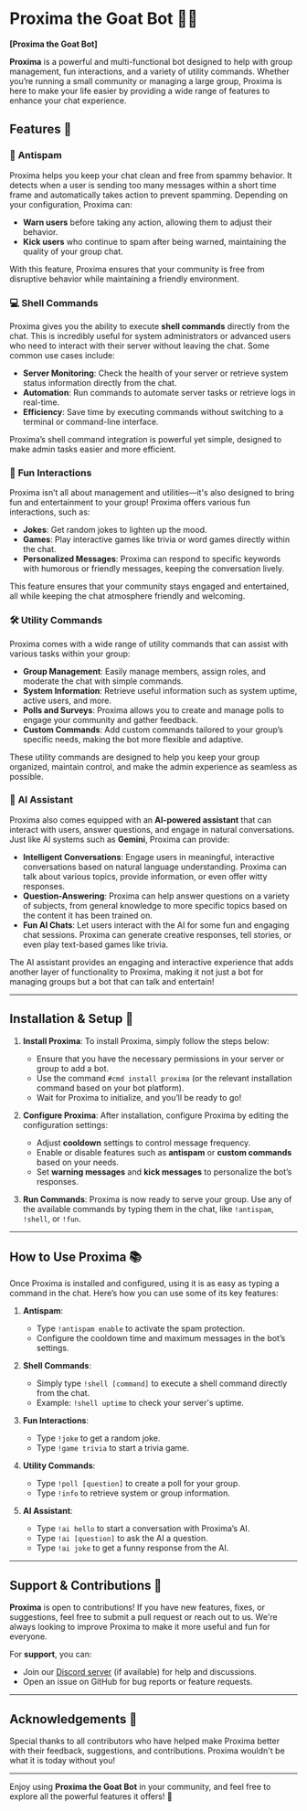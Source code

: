 # Proxima the Goat Bot 🐐✨

 **[Proxima the Goat Bot]**

**Proxima** is a powerful and multi-functional bot designed to help with group management, fun interactions, and a variety of utility commands. Whether you’re running a small community or managing a large group, Proxima is here to make your life easier by providing a wide range of features to enhance your chat experience.

## Features 🎉

### 🐐 **Antispam**
Proxima helps you keep your chat clean and free from spammy behavior. It detects when a user is sending too many messages within a short time frame and automatically takes action to prevent spamming. Depending on your configuration, Proxima can:
- **Warn users** before taking any action, allowing them to adjust their behavior.
- **Kick users** who continue to spam after being warned, maintaining the quality of your group chat.
  
With this feature, Proxima ensures that your community is free from disruptive behavior while maintaining a friendly environment.

### 💻 **Shell Commands**
Proxima gives you the ability to execute **shell commands** directly from the chat. This is incredibly useful for system administrators or advanced users who need to interact with their server without leaving the chat. Some common use cases include:
- **Server Monitoring**: Check the health of your server or retrieve system status information directly from the chat.
- **Automation**: Run commands to automate server tasks or retrieve logs in real-time.
- **Efficiency**: Save time by executing commands without switching to a terminal or command-line interface.

Proxima’s shell command integration is powerful yet simple, designed to make admin tasks easier and more efficient.

### 🎈 **Fun Interactions**
Proxima isn’t all about management and utilities—it's also designed to bring fun and entertainment to your group! Proxima offers various fun interactions, such as:
- **Jokes**: Get random jokes to lighten up the mood.
- **Games**: Play interactive games like trivia or word games directly within the chat.
- **Personalized Messages**: Proxima can respond to specific keywords with humorous or friendly messages, keeping the conversation lively.

This feature ensures that your community stays engaged and entertained, all while keeping the chat atmosphere friendly and welcoming.

### 🛠️ **Utility Commands**
Proxima comes with a wide range of utility commands that can assist with various tasks within your group:
- **Group Management**: Easily manage members, assign roles, and moderate the chat with simple commands.
- **System Information**: Retrieve useful information such as system uptime, active users, and more.
- **Polls and Surveys**: Proxima allows you to create and manage polls to engage your community and gather feedback.
- **Custom Commands**: Add custom commands tailored to your group’s specific needs, making the bot more flexible and adaptive.

These utility commands are designed to help you keep your group organized, maintain control, and make the admin experience as seamless as possible.

### 🧠 **AI Assistant**
Proxima also comes equipped with an **AI-powered assistant** that can interact with users, answer questions, and engage in natural conversations. Just like AI systems such as **Gemini**, Proxima can provide:
- **Intelligent Conversations**: Engage users in meaningful, interactive conversations based on natural language understanding. Proxima can talk about various topics, provide information, or even offer witty responses.
- **Question-Answering**: Proxima can help answer questions on a variety of subjects, from general knowledge to more specific topics based on the content it has been trained on.
- **Fun AI Chats**: Let users interact with the AI for some fun and engaging chat sessions. Proxima can generate creative responses, tell stories, or even play text-based games like trivia.

The AI assistant provides an engaging and interactive experience that adds another layer of functionality to Proxima, making it not just a bot for managing groups but a bot that can talk and entertain!

---

## Installation & Setup 🚀

1. **Install Proxima**: 
   To install Proxima, simply follow the steps below:
   - Ensure that you have the necessary permissions in your server or group to add a bot.
   - Use the command `#cmd install proxima` (or the relevant installation command based on your bot platform).
   - Wait for Proxima to initialize, and you’ll be ready to go!

2. **Configure Proxima**:
   After installation, configure Proxima by editing the configuration settings:
   - Adjust **cooldown** settings to control message frequency.
   - Enable or disable features such as **antispam** or **custom commands** based on your needs.
   - Set **warning messages** and **kick messages** to personalize the bot’s responses.

3. **Run Commands**:
   Proxima is now ready to serve your group. Use any of the available commands by typing them in the chat, like `!antispam`, `!shell`, or `!fun`.

---

## How to Use Proxima 📚

Once Proxima is installed and configured, using it is as easy as typing a command in the chat. Here’s how you can use some of its key features:

1. **Antispam**:
   - Type `!antispam enable` to activate the spam protection.
   - Configure the cooldown time and maximum messages in the bot’s settings.
   
2. **Shell Commands**:
   - Simply type `!shell [command]` to execute a shell command directly from the chat.
   - Example: `!shell uptime` to check your server's uptime.

3. **Fun Interactions**:
   - Type `!joke` to get a random joke.
   - Type `!game trivia` to start a trivia game.

4. **Utility Commands**:
   - Type `!poll [question]` to create a poll for your group.
   - Type `!info` to retrieve system or group information.

5. **AI Assistant**:
   - Type `!ai hello` to start a conversation with Proxima’s AI.
   - Type `!ai [question]` to ask the AI a question.
   - Type `!ai joke` to get a funny response from the AI.

---

## Support & Contributions 🤝

**Proxima** is open to contributions! If you have new features, fixes, or suggestions, feel free to submit a pull request or reach out to us. We're always looking to improve Proxima to make it more useful and fun for everyone.

For **support**, you can:
- Join our [Discord server](#) (if available) for help and discussions.
- Open an issue on GitHub for bug reports or feature requests.

---

## Acknowledgements 🙏

Special thanks to all contributors who have helped make Proxima better with their feedback, suggestions, and contributions. Proxima wouldn't be what it is today without you!

---

Enjoy using **Proxima the Goat Bot** in your community, and feel free to explore all the powerful features it offers! 🎉